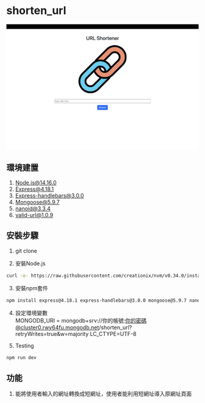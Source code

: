 # shorten_url

![alt text](https://github.com/mattyehhp/shorten_url/blob/main/shorten_url.png)

## 環境建置
1. Node.js@14.16.0
2. Express@4.18.1
3. Express-handlebars@3.0.0
4. Mongoose@5.9.7
5. nanoid@3.3.4
6. valid-url@1.0.9

## 安裝步驟
1. git clone 

2. 安裝Node.js 

```bash
curl -o- https://raw.githubusercontent.com/creationix/nvm/v0.34.0/install.sh | bash
```

3. 安裝npm套件

```bash
npm install express@4.18.1 express-handlebars@3.0.0 mongoose@5.9.7 nanoid valid-url
```

4. 設定環境變數  
MONGODB_URI = mongodb+srv://你的帳號:你的密碼@cluster0.rwy64fu.mongodb.net/shorten_url?retryWrites=true&w=majority
LC_CTYPE=UTF-8  

5. Testing 

```bash 
npm run dev
```

## 功能
1. 能將使用者輸入的網址轉換成短網址，使用者能利用短網址導入原網址頁面




